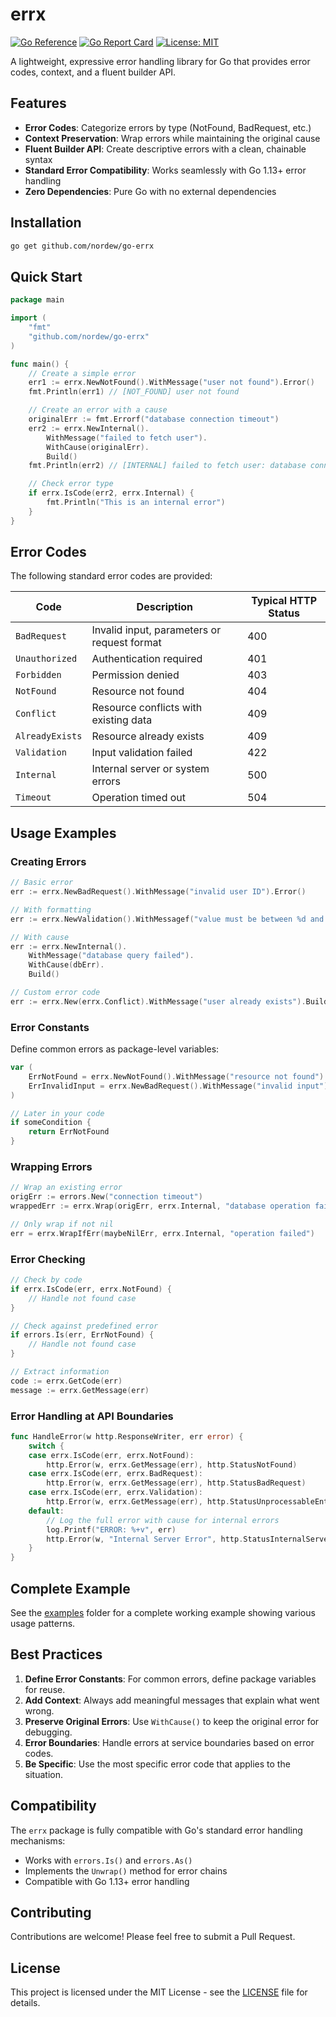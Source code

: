 # errx

[![Go Reference](https://pkg.go.dev/badge/github.com/yourusername/errx.svg)](https://pkg.go.dev/github.com/yourusername/errx)
[![Go Report Card](https://goreportcard.com/badge/github.com/yourusername/errx)](https://goreportcard.com/report/github.com/yourusername/errx)
[![License: MIT](https://img.shields.io/badge/License-MIT-yellow.svg)](https://opensource.org/licenses/MIT)

A lightweight, expressive error handling library for Go that provides error codes, context, and a fluent builder API.

## Features

- **Error Codes**: Categorize errors by type (NotFound, BadRequest, etc.)
- **Context Preservation**: Wrap errors while maintaining the original cause
- **Fluent Builder API**: Create descriptive errors with a clean, chainable syntax
- **Standard Error Compatibility**: Works seamlessly with Go 1.13+ error handling
- **Zero Dependencies**: Pure Go with no external dependencies

## Installation

```bash
go get github.com/nordew/go-errx
```

## Quick Start

```go
package main

import (
    "fmt"
    "github.com/nordew/go-errx"
)

func main() {
    // Create a simple error
    err1 := errx.NewNotFound().WithMessage("user not found").Error()
    fmt.Println(err1) // [NOT_FOUND] user not found

    // Create an error with a cause
    originalErr := fmt.Errorf("database connection timeout")
    err2 := errx.NewInternal().
        WithMessage("failed to fetch user").
        WithCause(originalErr).
        Build()
    fmt.Println(err2) // [INTERNAL] failed to fetch user: database connection timeout

    // Check error type
    if errx.IsCode(err2, errx.Internal) {
        fmt.Println("This is an internal error")
    }
}
```

## Error Codes

The following standard error codes are provided:

| Code            | Description                                 | Typical HTTP Status |
| --------------- | ------------------------------------------- | ------------------- |
| `BadRequest`    | Invalid input, parameters or request format | 400                 |
| `Unauthorized`  | Authentication required                     | 401                 |
| `Forbidden`     | Permission denied                           | 403                 |
| `NotFound`      | Resource not found                          | 404                 |
| `Conflict`      | Resource conflicts with existing data       | 409                 |
| `AlreadyExists` | Resource already exists                     | 409                 |
| `Validation`    | Input validation failed                     | 422                 |
| `Internal`      | Internal server or system errors            | 500                 |
| `Timeout`       | Operation timed out                         | 504                 |

## Usage Examples

### Creating Errors

```go
// Basic error
err := errx.NewBadRequest().WithMessage("invalid user ID").Error()

// With formatting
err := errx.NewValidation().WithMessagef("value must be between %d and %d", min, max).Error()

// With cause
err := errx.NewInternal().
    WithMessage("database query failed").
    WithCause(dbErr).
    Build()

// Custom error code
err := errx.New(errx.Conflict).WithMessage("user already exists").Build()
```

### Error Constants

Define common errors as package-level variables:

```go
var (
    ErrNotFound = errx.NewNotFound().WithMessage("resource not found").Error()
    ErrInvalidInput = errx.NewBadRequest().WithMessage("invalid input").Error()
)

// Later in your code
if someCondition {
    return ErrNotFound
}
```

### Wrapping Errors

```go
// Wrap an existing error
origErr := errors.New("connection timeout")
wrappedErr := errx.Wrap(origErr, errx.Internal, "database operation failed")

// Only wrap if not nil
err = errx.WrapIfErr(maybeNilErr, errx.Internal, "operation failed")
```

### Error Checking

```go
// Check by code
if errx.IsCode(err, errx.NotFound) {
    // Handle not found case
}

// Check against predefined error
if errors.Is(err, ErrNotFound) {
    // Handle not found case
}

// Extract information
code := errx.GetCode(err)
message := errx.GetMessage(err)
```

### Error Handling at API Boundaries

```go
func HandleError(w http.ResponseWriter, err error) {
    switch {
    case errx.IsCode(err, errx.NotFound):
        http.Error(w, errx.GetMessage(err), http.StatusNotFound)
    case errx.IsCode(err, errx.BadRequest):
        http.Error(w, errx.GetMessage(err), http.StatusBadRequest)
    case errx.IsCode(err, errx.Validation):
        http.Error(w, errx.GetMessage(err), http.StatusUnprocessableEntity)
    default:
        // Log the full error with cause for internal errors
        log.Printf("ERROR: %+v", err)
        http.Error(w, "Internal Server Error", http.StatusInternalServerError)
    }
}
```

## Complete Example

See the [examples](./examples) folder for a complete working example showing various usage patterns.

## Best Practices

1. **Define Error Constants**: For common errors, define package variables for reuse.
2. **Add Context**: Always add meaningful messages that explain what went wrong.
3. **Preserve Original Errors**: Use `WithCause()` to keep the original error for debugging.
4. **Error Boundaries**: Handle errors at service boundaries based on error codes.
5. **Be Specific**: Use the most specific error code that applies to the situation.

## Compatibility

The `errx` package is fully compatible with Go's standard error handling mechanisms:

- Works with `errors.Is()` and `errors.As()`
- Implements the `Unwrap()` method for error chains
- Compatible with Go 1.13+ error handling

## Contributing

Contributions are welcome! Please feel free to submit a Pull Request.

## License

This project is licensed under the MIT License - see the [LICENSE](LICENSE) file for details.
